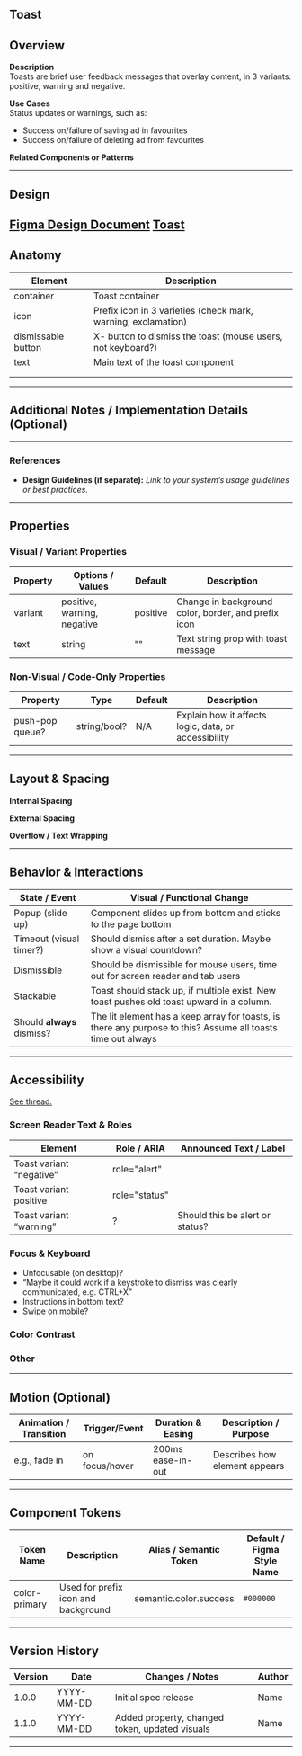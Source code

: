 ## Toast

## Overview

**Description**  
Toasts are brief user feedback messages that overlay content, in 3 variants: positive, warning and negative.

**Use Cases**  
Status updates or warnings, such as:

- Success on/failure of saving ad in favourites
- Success on/failure of deleting ad from favourites

**Related Components or Patterns**  
<!-- Link to any other components/patterns that relate to or are used within this component. -->

---

## Design

[Figma Design Document](https://www.figma.com/design/nkiRpuVu6XRfvY96BA80H8/Component-overview?node-id=377-23910&p=f&m=dev)
[Toast](https://www.figma.com/design/oHBCzDdJxHQ6fmFLYWUltf/WARP---Components?node-id=381-42163&p=f&t=KZjjfGECuJ4Fq6is-0)
---

## Anatomy

<!--  
  Break the component down into its parts (“anatomy”).  
  Name each element or subcomponent, possibly with a labeled diagram.  

  Example:  
  - Label each visual part (e.g., “Icon,” “Label,” “Helper Text,” etc.).  
  - Provide short descriptions of what each part does or how it’s used.  
-->

| Element            | Description                                                   |
| ------------------ | ------------------------------------------------------------- |
| container          | Toast container                                               |
| icon               | Prefix icon in 3 varieties (check mark, warning, exclamation) |
| dismissable button | X- button to dismiss the toast (mouse users, not keyboard?)   |
| text               | Main text of the toast component                              |
|                    |                                                               |
|                    |                                                               |

---

## Additional Notes / Implementation Details (Optional)

<!--  
  Anything else developers, designers, or stakeholders should be aware of,  
  such as performance constraints, multi-platform nuances, or special usage instructions.  
-->

---

### References

- **Design Guidelines (if separate):** _Link to your system’s usage guidelines or best practices._

---

## Properties

### Visual / Variant Properties

| Property | Options / Values           | Default | Description                                           |
|----------|----------------------------|---------|-------------------------------------------------------|
| variant  | positive, warning, negative | positive | Change in background color, border, and prefix icon   |
| text     | string                     | ""      | Text string prop with toast message                   |

### Non-Visual / Code-Only Properties

| Property         | Type         | Default | Description                                        |
|------------------|--------------|---------|----------------------------------------------------|
| push-pop queue?  | string/bool? | N/A     | Explain how it affects logic, data, or accessibility |

---

## Layout & Spacing

**Internal Spacing**  
<!-- Show or describe padding and item spacing. -->

**External Spacing**  
<!-- Any margin rules or alignment recommendations when placed in a layout. -->

**Overflow / Text Wrapping**  
<!-- Indicate how the component should behave with very long text or large images. -->

---

## Behavior & Interactions

| State / Event          | Visual / Functional Change                                                                       |
|------------------------|--------------------------------------------------------------------------------------------------|
| Popup (slide up)       | Component slides up from bottom and sticks to the page bottom                                    |
| Timeout (visual timer?)| Should dismiss after a set duration. Maybe show a visual countdown?                             |
| Dismissible | Should be dismissible for mouse users, time out for screen reader and tab users |
| Stackable | Toast should stack up, if multiple exist. New toast pushes old toast upward in a column. |
| Should **always** dismiss? | The lit element has a keep array for toasts, is there any purpose to this? Assume all toasts time out always |

---

## Accessibility

[See thread.](https://sch-chat.slack.com/archives/C0623PXL5UP/p1741769546478039)

### Screen Reader Text & Roles

| Element                | Role / ARIA | Announced Text / Label       |
|------------------------|-------------|-------------------------------|
| Toast variant “negative” | role="alert" |                               |
| Toast variant positive  | role="status"|                               |
| Toast variant “warning”  | ?           | Should this be alert or status? |

### Focus & Keyboard

- Unfocusable (on desktop)?
- “Maybe it could work if a keystroke to dismiss was clearly communicated, e.g. CTRL+X”
- Instructions in bottom text?
- Swipe on mobile?

### Color Contrast

<!-- Mention AA/AAA compliance or token-based contrast -->

### Other

<!-- e.g., aria-expanded, aria-controls, live regions -->

---

## Motion (Optional)

| Animation / Transition | Trigger/Event      | Duration & Easing   | Description / Purpose                   |
|------------------------|--------------------|---------------------|-----------------------------------------|
| e.g., fade in          | on focus/hover     | 200ms ease-in-out   | Describes how element appears           |

---

## Component Tokens

| Token Name       | Description                        | Alias / Semantic Token | Default / Figma Style Name |
|------------------|------------------------------------|-------------------------|-----------------------------|
| color-primary    | Used for prefix icon and background| semantic.color.success  | `#000000`                   |

---

## Version History

| Version | Date       | Changes / Notes                                          | Author |
|---------|------------|----------------------------------------------------------|--------|
| 1.0.0   | YYYY-MM-DD | Initial spec release                                      | Name   |
| 1.1.0   | YYYY-MM-DD | Added property, changed token, updated visuals           | Name   |

---
